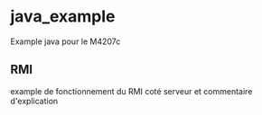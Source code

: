 # java_example
Example java pour le M4207c

## RMI
example de fonctionnement du RMI coté serveur 
et commentaire d'explication
